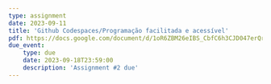 ```yaml
---
type: assignment
date: 2023-09-11
title: 'Github Codespaces/Programação facilitada e acessível'
pdf: https://docs.google.com/document/d/1oR6ZBM26eIBS_CbfC6h3CJD047erQrhwipytgoBa5ys/edit?usp=sharing
due_event: 
    type: due 
    date: 2023-09-18T23:59:00
    description: 'Assignment #2 due'
---
```

